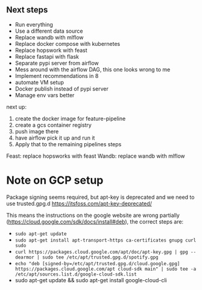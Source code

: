## Next steps

 * Run everything
 * Use a different data source
 * Replace wandb with mlflow
 * Replace docker compose with kubernetes
 * Replace hopswork with feast
 * Replace fastapi with flask
 * Separate pypi server from airflow
 * Mess around with the airflow DAG, this one looks wrong to me
 * Implement recommendations in 8
 * automate VM setup
 * Docker publish instead of pypi server
 * Manage env vars better

next up: 
1. create the docker image for feature-pipeline
2. create a gcs container registry
3. push image there
4. have airflow pick it up and run it
5. Apply that to the remaining pipelines steps

Feast: replace hopsworks with feast
Wandb: replace wandb with mlflow


# Note on GCP setup

Package signing seems required, but apt-key is deprecated and we need to use 
trusted.gpg.d https://itsfoss.com/apt-key-deprecated/

This means the instructions on the google website are wrong partially (https://cloud.google.com/sdk/docs/install#deb),
the correct steps are:

 * ```sudo apt-get update```
 * ```sudo apt-get install apt-transport-https ca-certificates gnupg curl sudo```
 * ```curl https://packages.cloud.google.com/apt/doc/apt-key.gpg | gpg --dearmor | sudo tee /etc/apt/trusted.gpg.d/spotify.gpg``` 
 * ```echo "deb [signed-by=/etc/apt/trusted.gpg.d/cloud.google.gpg] https://packages.cloud.google.com/apt cloud-sdk main" | sudo tee -a /etc/apt/sources.list.d/google-cloud-sdk.list```
 * sudo apt-get update && sudo apt-get install google-cloud-cli
